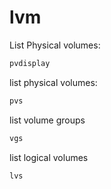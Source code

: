 # lvm

List Physical volumes:
```bash
pvdisplay
```




list physical volumes:
```bash
pvs
```

list volume groups
```bash
vgs
```

list logical volumes
```bash
lvs
```

